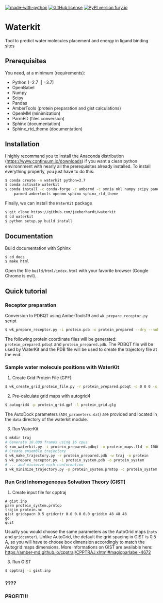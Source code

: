 [![made-with-python](https://img.shields.io/badge/Made%20with-Python-1f425f.svg)](https://www.python.org/) [![GitHub license](https://img.shields.io/github/license/Naereen/StrapDown.js.svg)](https://github.com/Naereen/StrapDown.js/blob/master/LICENSE) [![PyPI version fury.io](https://img.shields.io/badge/version-0.3-green.svg)](https://pypi.python.org/pypi/ansicolortags/) 

# Waterkit
Tool to predict water molecules placement and energy in ligand binding sites

## Prerequisites

You need, at a minimum (requirements):
* Python (=2.7 || =3.7)
* OpenBabel
* Numpy 
* Scipy
* Pandas
* AmberTools (protein preparation and gist calculations)
* OpenMM (minimization)
* ParmED (files conversion)
* Sphinx (documentation)
* Sphinx_rtd_theme (documentation)

## Installation

I highly recommand you to install the Anaconda distribution (https://www.continuum.io/downloads) if you want a clean python environnment with nearly all the prerequisites already installed. To install everything properly, you just have to do this:
```bash
$ conda create -n waterkit python=3.7
$ conda activate waterkit
$ conda install -c conda-forge -c ambermd -c omnia mkl numpy scipy pandas openbabel=2.4.1 \
    parmed ambertools openmm sphinx sphinx_rtd_theme
```

Finally, we can install the `WaterKit` package
```bash
$ git clone https://github.com/jeeberhardt/waterkit
$ cd waterkit
$ python setup.py build install
```

## Documentation

Build documentation with Sphinx
```bash
$ cd docs
$ make html
```

Open the file ```build/html/index.html``` with your favorite browser (Google Chrome is evil).

## Quick tutorial

### Receptor preparation

Conversion to PDBQT using AmberTools19 and `wk_prepare_receptor.py` script
```bash
$ wk_prepare_receptor.py -i protein.pdb -o protein_prepared --dry --nohyd --pdb --pdbqt
```

The following protein coordinate files will be generated: ```protein_prepared.pdbqt``` and ```protein_prepared.pdb```. The PDBQT file will be used by WaterKit and the PDB file will be used to create the trajectory file at the end.

### Sample water molecule positions with WaterKit

1. Create Grid Protein File (GPF)
```bash
$ wk_create_grid_protein_file.py -r protein_prepared.pdbqt -c 0 0 0 -s 24 24 24 -o protein.gpf
```

2. Pre-calculate grid maps with autogrid4
```bash
$ autogrid4 -p protein_grid.gpf -l protein_grid.glg
```

The AutoDock parameters (```AD4_parameters.dat```) are provided and located in the ```data``` directory of the waterkit module.

3. Run WaterKit
```bash
$ mkdir traj
# Generate 10.000 frames using 16 cpus
$ run_waterkit.py -i protein_prepared.pdbqt -m protein_maps.fld -n 10000 -j 16 -o traj
# Create ensemble trajectory
$ wk_make_trajectory.py -r protein_prepared.pdb -w traj -o protein
$ wk_prepare_receptor.py -i protein_system.pdb -o protein_system
# ... and minimize each conformation
$ wk_minimize_trajectory.py -p protein_system.prmtop -c protein_system.rst7 -t protein.nc -j 16 -s 100 --restraint 2.5
```

### Run Grid Inhomogeneous Solvation Theory (GIST)

1. Create input file for cpptraj
```
# gist.inp
parm protein_system.prmtop
trajin protein.nc
gist gridspacn 0.5 gridcntr 0.0 0.0 0.0 griddim 48 48 48
go
quit
```

Usually you would choose the same parameters as the AutoGrid maps (```npts``` and ```gridcenter```). Unlike AutoGrid, the default the grid spacing in GIST is 0.5 A, so you will have to choose box dimension accordingly to match the Autogrid maps dimensions. More informations on GIST are available here: https://amber-md.github.io/cpptraj/CPPTRAJ.xhtml#magicparlabel-4672

3. Run GIST

```bash
$ cpptraj -i gist.inp
```

### ????
### PROFIT!!!
